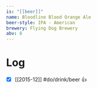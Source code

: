 ```yaml
---
is: "[[beer]]"
name: Bloodline Blood Orange Ale
beer-style: IPA - American
brewery: Flying Dog Brewery
abv: 8
---
```

# Log
- [x] [[2015-12]] #do/drink/beer 👍
